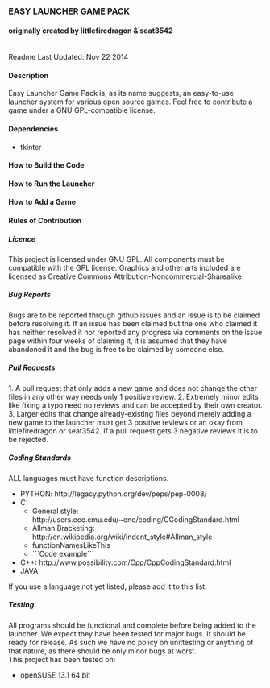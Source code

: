 <p>
<h3>EASY LAUNCHER GAME PACK</h3>
<h4>originally created by littlefiredragon & seat3542</h4> <br />
Readme Last Updated: Nov 22 2014 
</p>
<p>
<h4>Description</h4>
Easy Launcher Game Pack is, as its name suggests, an easy-to-use launcher
system for various open source games. Feel free to contribute a game under
a GNU GPL-compatible license. 
</p>
<p>
<h4>Dependencies</h4>
<ul>
<li>tkinter</li>
</ul>
</p>
<p>
<h4>How to Build the Code</h4>
</p>
<p>
<h4>How to Run the Launcher</h4>
</p>
<p>
<h4>How to Add a Game</h4>
</p>
<p>
<h4>Rules of Contribution</h4>
<h5>Licence</h5>
 This project is licensed under GNU GPL. All components must be compatible
 with the GPL license. Graphics and other arts included are licensed as
 Creative Commons Attribution-Noncommercial-Sharealike.
</p>
<p>
<h5>Bug Reports</h5>
 Bugs are to be reported through github issues and an issue is to be 
 claimed before resolving it. If an issue has been claimed but the one who
 claimed it has neither resolved it nor reported any progress via comments
 on the issue page within four weeks of claiming it, it is assumed that
 they have abandoned it and the bug is free to be claimed by someone else.
</p>
<p>
<h5>Pull Requests</h5>
1. A pull request that only adds a new game and does not change the 
   other files in any other way needs only 1 positive review.
2. Extremely minor edits like fixing a typo need no reviews and can be
   accepted by their own creator.
3. Larger edits that change already-existing files beyond merely adding
   a new game to the launcher must get 3 positive reviews or an okay from
   littlefiredragon or seat3542. If a pull request gets 3 negative reviews
   it is to be rejected.
</p>
<p>
<h5>Coding Standards</h5>
ALL languages must have function descriptions. <br />
<ul>
<li>PYTHON: http://legacy.python.org/dev/peps/pep-0008/ </li>

<li>C:
 <ul>
  <li>General style: http://users.ece.cmu.edu/~eno/coding/CCodingStandard.html </li>
  <li>Allman Bracketing: http://en.wikipedia.org/wiki/Indent_style#Allman_style </li>
  <li>functionNamesLikeThis </li>
  <li>```Code example```</li>
 </ul>
</li>
<li>C++:    http://www.possibility.com/Cpp/CppCodingStandard.html </li>
<li>JAVA:  </li>
</ul>
If you use a language not yet listed, please add it to this list.
</p>
<p>
<h5>Testing</h5>
All programs should be functional and complete before being added to the launcher. We expect they have been tested for major bugs. It should be ready for release. As such we have no policy on unittesting or anything of that nature, as there should be only minor bugs at worst. <br />
This project has been tested on:  
<ul>
<li>openSUSE 13.1 64 bit</li>
</ul>
</p>
